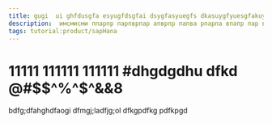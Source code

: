 ```yaml
---
title: gugi  ui ghfdusgfa esyugfdsgfai dsygfasyuegfs dkasuygfyuesgfakuysd dsuyfcgdasyuf d
description:  имсмисми ппарпр парпврпар апврпр папва рпарпа впапр пар вапр парпа вап рпарпарпа рапр пара вапрпар ап
tags: tutorial:product/sapHana
---
```

# 11111 111111 111111 #dhgdgdhu dfkd @#$$^%^$^&&8
bdfg;dfahghdfaogi
dfmgj;ladfjg;ol
dfkgpdfkg
pdfkpgd
